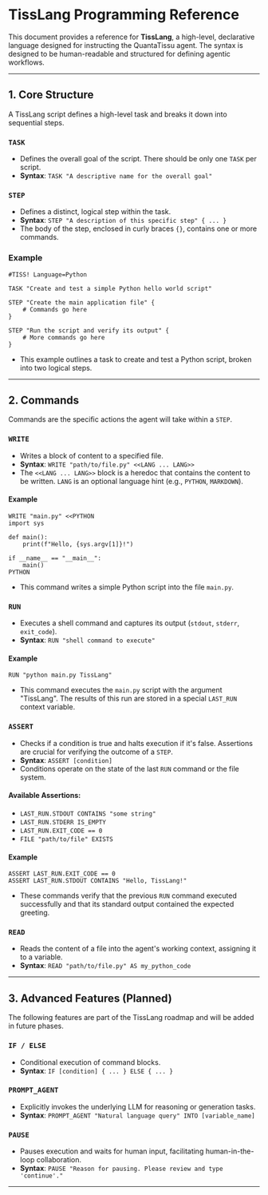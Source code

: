 # TissLang Programming Reference

This document provides a reference for **TissLang**, a high-level, declarative language designed for instructing the QuantaTissu agent. The syntax is designed to be human-readable and structured for defining agentic workflows.

---

## 1. Core Structure

A TissLang script defines a high-level task and breaks it down into sequential steps.

### `TASK`
- Defines the overall goal of the script. There should be only one `TASK` per script.
- **Syntax**: `TASK "A descriptive name for the overall goal"`

### `STEP`
- Defines a distinct, logical step within the task.
- **Syntax**: `STEP "A description of this specific step" { ... }`
- The body of the step, enclosed in curly braces `{}`, contains one or more commands.

### Example

```tiss
#TISS! Language=Python

TASK "Create and test a simple Python hello world script"

STEP "Create the main application file" {
    # Commands go here
}

STEP "Run the script and verify its output" {
    # More commands go here
}
```
- This example outlines a task to create and test a Python script, broken into two logical steps.

---

## 2. Commands

Commands are the specific actions the agent will take within a `STEP`.

### `WRITE`
- Writes a block of content to a specified file.
- **Syntax**: `WRITE "path/to/file.py" <<LANG ... LANG>>`
- The `<<LANG ... LANG>>` block is a heredoc that contains the content to be written. `LANG` is an optional language hint (e.g., `PYTHON`, `MARKDOWN`).

#### Example
```tiss
WRITE "main.py" <<PYTHON
import sys

def main():
    print(f"Hello, {sys.argv[1]}!")

if __name__ == "__main__":
    main()
PYTHON
```
- This command writes a simple Python script into the file `main.py`.

### `RUN`
- Executes a shell command and captures its output (`stdout`, `stderr`, `exit_code`).
- **Syntax**: `RUN "shell command to execute"`

#### Example
```tiss
RUN "python main.py TissLang"
```
- This command executes the `main.py` script with the argument "TissLang". The results of this run are stored in a special `LAST_RUN` context variable.

### `ASSERT`
- Checks if a condition is true and halts execution if it's false. Assertions are crucial for verifying the outcome of a `STEP`.
- **Syntax**: `ASSERT [condition]`
- Conditions operate on the state of the last `RUN` command or the file system.

#### Available Assertions:
- `LAST_RUN.STDOUT CONTAINS "some string"`
- `LAST_RUN.STDERR IS_EMPTY`
- `LAST_RUN.EXIT_CODE == 0`
- `FILE "path/to/file" EXISTS`

#### Example
```tiss
ASSERT LAST_RUN.EXIT_CODE == 0
ASSERT LAST_RUN.STDOUT CONTAINS "Hello, TissLang!"
```
- These commands verify that the previous `RUN` command executed successfully and that its standard output contained the expected greeting.

### `READ`
- Reads the content of a file into the agent's working context, assigning it to a variable.
- **Syntax**: `READ "path/to/file.py" AS my_python_code`

---

## 3. Advanced Features (Planned)

The following features are part of the TissLang roadmap and will be added in future phases.

### `IF / ELSE`
- Conditional execution of command blocks.
- **Syntax**: `IF [condition] { ... } ELSE { ... }`

### `PROMPT_AGENT`
- Explicitly invokes the underlying LLM for reasoning or generation tasks.
- **Syntax**: `PROMPT_AGENT "Natural language query" INTO [variable_name]`

### `PAUSE`
- Pauses execution and waits for human input, facilitating human-in-the-loop collaboration.
- **Syntax**: `PAUSE "Reason for pausing. Please review and type 'continue'."`

---
